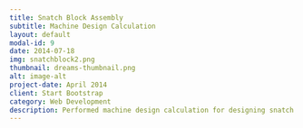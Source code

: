 ```yaml
---
title: Snatch Block Assembly
subtitle: Machine Design Calculation
layout: default
modal-id: 9
date: 2014-07-18
img: snatchblock2.png
thumbnail: dreams-thumbnail.png
alt: image-alt
project-date: April 2014
client: Start Bootstrap
category: Web Development
description: Performed machine design calculation for designing snatch block assembly for load capacity of 80kN. Prepared final design report, CAD model, traveler and engineering drawings of the assembly and final components.
---
```

